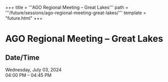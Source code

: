 +++
title = '''AGO Regional Meeting – Great Lakes'''
path = '''/future/sessions/ago-regional-meeting-great-lakes/'''
template = "future.html"
+++

<h1>AGO Regional Meeting – Great Lakes</h1>

<h2>Date/Time</h2>
<p>Wednesday, July 03, 2024<br>
04:00 PM – 04:45 PM</p>

